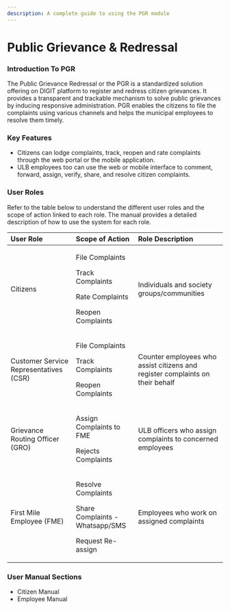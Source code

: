 ```yaml
---
description: A complete guide to using the PGR module
---
```


# Public Grievance & Redressal

### **Introduction To PGR**

The Public Grievance Redressal or the PGR  is a standardized solution offering on DIGIT platform to register and redress citizen grievances. It provides a transparent and trackable mechanism to solve public grievances by inducing responsive administration. PGR enables the citizens to file the complaints using various channels and helps the municipal employees to resolve them timely.

### Key Features

* Citizens can lodge complaints, track, reopen and rate complaints through the web portal or the mobile application. 
* ULB employees too can use the web or mobile interface to comment, forward, assign, verify, share, and resolve citizen complaints.

### User Roles

Refer to the table below to understand the different user roles and the scope of action linked to each role. The manual provides a detailed description of how to use the system for each role.

<table>
  <thead>
    <tr>
      <th style="text-align:left">User Role</th>
      <th style="text-align:left">Scope of Action</th>
      <th style="text-align:left">Role Description</th>
    </tr>
  </thead>
  <tbody>
    <tr>
      <td style="text-align:left">Citizens</td>
      <td style="text-align:left">
        <p>File Complaints</p>
        <p>Track Complaints</p>
        <p>Rate Complaints</p>
        <p>Reopen Complaints
          <br />
        </p>
      </td>
      <td style="text-align:left">Individuals and society groups/communities</td>
    </tr>
    <tr>
      <td style="text-align:left">Customer Service Representatives (CSR)</td>
      <td style="text-align:left">
        <p>File Complaints</p>
        <p>Track Complaints</p>
        <p>Reopen Complaints
          <br />
        </p>
      </td>
      <td style="text-align:left">Counter employees who assist citizens and register complaints on their
        behalf</td>
    </tr>
    <tr>
      <td style="text-align:left">Grievance Routing Officer (GRO)</td>
      <td style="text-align:left">
        <p>Assign Complaints to FME</p>
        <p>Rejects Complaints
          <br />
        </p>
      </td>
      <td style="text-align:left">ULB officers who assign complaints to concerned employees</td>
    </tr>
    <tr>
      <td style="text-align:left">First Mile Employee (FME)</td>
      <td style="text-align:left">
        <p>Resolve Complaints</p>
        <p>Share Complaints - Whatsapp/SMS</p>
        <p>Request Re-assign
          <br />
        </p>
      </td>
      <td style="text-align:left">Employees who work on assigned complaints</td>
    </tr>
  </tbody>
</table>

### User Manual Sections

* Citizen Manual
* Employee Manual



